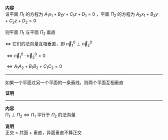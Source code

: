 **内容**  
设平面 $\Pi_1$ 的方程为 $A_1x_1+B_1y+C_1z+D_1=0$ ，平面 $\Pi_2$ 的方程为 $A_2x_1+B_2y+C_2z+D_2=0$  
  
则平面 $\Pi_1$ 与平面 $\Pi_2$ 垂直  
  
$\Leftrightarrow$ 它们的法向量互相垂直，即 $\vec n_1^0\perp\vec n_2^0$  
  
$\Leftrightarrow\vec n_1^0\cdot\vec n_2^0=0$  
  
$\Leftrightarrow A_1A_2+B_1B_2+C_1C_2=0$  
  
---  
  
如果一个平面过另一个平面的一条垂线，则两个平面互相垂直  
  
**证明**  
  
---  
  
**内容**  
$\Pi_1\perp\Pi_2\Leftrightarrow\Pi_1$ 平行于 $\Pi_2$ 的法向量  
  
**说明**  
正交 $=$ 共面 $+$ 垂直，异面垂直不算正交  
